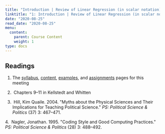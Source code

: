 ```yaml
---
title: "Introduction | Review of Linear Regression (in scalar notation) and Mini Math Refresher"
linktitle: "1: Introduction | Review of Linear Regression (in scalar notation) and Mini Math Refresher"
date: "2020-08-25"
read_date: "2020-08-25"
menu:
  content:
    parent: Course Content
    weight: 1
type: docs
---
```


## Readings

1. The [syllabus](/syllabus/), [content](/content/), [examples](/example/), and [assignments](/assigment/) pages for this meeting

2. <i class="fas fa-book"></i> &nbsp;Chapters 9–11 in Kellstedt and Whitten
3. <p class="hangingindent"><i class="fas fa-newspaper"></i> &nbsp;Hill, Kim Quaile. 2004. "Myths about the Physical Sciences and Their Implications for Teaching Political Science."  <em>PS: Political Science & Politics </em> (37) 3: 467–471.</p>
<p class="hangingindent">4.<i class="fas fa-newspaper"></i> &nbsp;Nagler, Jonathan. 1995. "Coding Style and Good Computing Practices."  <em>PS: Political Science & Politics </em> (28) 3: 488–492.


